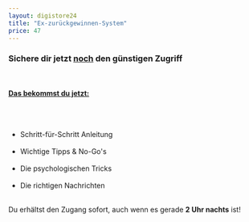 ```yaml
---
layout: digistore24
title: "Ex-zurückgewinnen-System"
price: 47
---
```

<h3>Sichere dir jetzt&#xA0;<u>noch</u>&#xA0;den g&#xFC;nstigen Zugriff</h3><br>
<div><br><div><strong><u>Das bekommst du jetzt:</u></strong></div><br>
</div><br>
<div><br>
<ul><li>Schritt-f&#xFC;r-Schritt Anleitung</li><br>
<li>Wichtige Tipps &amp; No-Go&apos;s</li><br>
<li>Die psychologischen Tricks</li><br>
<li>Die richtigen Nachrichten</li><br>
</ul><div>Du erh&#xE4;ltst den Zugang sofort, auch wenn es gerade <strong>2 Uhr nachts</strong> ist!</div><br>
</div>